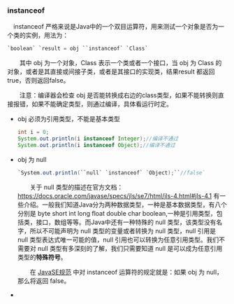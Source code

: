 

### instanceof

　instanceof 严格来说是Java中的一个双目运算符，用来测试一个对象是否为一个类的实例，用法为：

```java
`boolean` `result = obj ``instanceof` `Class`
```

　　其中 obj 为一个对象，Class 表示一个类或者一个接口，当 obj 为 Class 的对象，或者是其直接或间接子类，或者是其接口的实现类，结果result 都返回 true，否则返回false。

　　注意：编译器会检查 obj 是否能转换成右边的class类型，如果不能转换则直接报错，如果不能确定类型，则通过编译，具体看运行时定。

- obj 必须为引用类型，不能是基本类型

  ```java
  int i = 0;
  System.out.println(i instanceof Integer);//编译不通过
  System.out.println(i instanceof Object);//编译不通过
  ```

- obj 为 null

  ```java
  `System.out.println(``null` `instanceof` `Object);``//false`
  ```

  　　关于 null 类型的描述在官方文档：https://docs.oracle.com/javase/specs/jls/se7/html/jls-4.html#jls-4.1 有一些介绍。一般我们知道Java分为两种数据类型，一种是基本数据类型，有八个分别是 byte  short  int  long  float  double  char boolean,一种是引用类型，包括类，接口，数组等等。而Java中还有一种特殊的 null 类型，该类型没有名字，所以不可能声明为 null 类型的变量或者转换为 null 类型，null 引用是 null 类型表达式唯一可能的值，null 引用也可以转换为任意引用类型。我们不需要对 null 类型有多深刻的了解，我们只需要知道 null 是可以成为任意引用类型的**特殊符号**。

  　　在 [JavaSE规范](https://docs.oracle.com/javase/specs/jls/se8/html/jls-15.html#jls-15.20.2) 中对 instanceof 运算符的规定就是：如果 obj 为 null，那么将返回 false。

- 